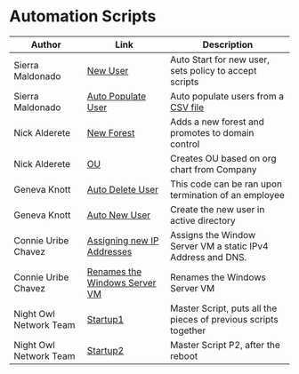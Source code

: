 # Automation Scripts



| Author        |Link           |Description  |
| ------------- |-------------| -----|
| Sierra Maldonado | [New User ](https://github.com/NightOwlNetwork/Automation-Scripts/blob/main/ADServices.ps1) |Auto Start for new user, sets policy to accept scripts |
| Sierra Maldonado     | [Auto Populate User](https://github.com/NightOwlNetwork/Automation-Scripts/blob/main/AutoPopulateUsers.ps1)     |  Auto populate users from a [CSV file](https://github.com/NightOwlNetwork/Documentation-/blob/main/Cleanpower.csv) |
| Nick Alderete | [New Forest](https://github.com/NightOwlNetwork/Automation-Scripts/blob/main/CreateADForest.ps1)     | Adds a new forest and promotes to domain control |
| Nick Alderete | [OU](https://github.com/NightOwlNetwork/Automation-Scripts/blob/main/CreateNewOU.ps1)      |Creates OU based on org chart from Company |
| Geneva Knott  | [Auto Delete User](https://github.com/NightOwlNetwork/Automation-Scripts/blob/main/OffboardScritp_ActiveDirectory.ps1)      |    This code can be ran upon termination of an employee |
| Geneva Knott  | [Auto New User](https://github.com/NightOwlNetwork/Automation-Scripts/blob/main/OnboardScript_ActiveDriectory.ps1)      |    Create the new user in active directory |
| Connie Uribe Chavez | [Assigning new IP Addresses](https://github.com/NightOwlNetwork/Automation-Scripts/blob/main/Static_IPv4_DNS_And_Rename_VM.ps1)      |    Assigns the Window Server VM a static IPv4 Address and DNS. |
| Connie Uribe Chavez | [Renames the Windows Server VM](https://github.com/NightOwlNetwork/Automation-Scripts/blob/main/Rename%20VM.ps1)      |   Renames the Windows Server VM |
| Night Owl Network Team | [Startup1](https://github.com/NightOwlNetwork/Automation-Scripts/blob/main/Setup.ps1) |  Master Script, puts all the pieces of previous scripts together |
| Night Owl Network Team | [Startup2](https://github.com/NightOwlNetwork/Automation-Scripts/blob/main/Setup.ps1) |  Master Script P2, after the reboot  |
